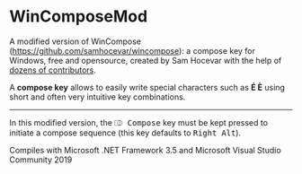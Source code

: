 ﻿WinComposeMod
=============

A modified version of WinCompose (https://github.com/samhocevar/wincompose): a compose key for Windows, free and opensource, created by Sam Hocevar with the help of [dozens of contributors](https://github.com/samhocevar/wincompose/graphs/contributors).

A **compose key** allows to easily write special characters such as **É È** using short and often very intuitive key combinations.

---

In this modified version, the <kbd>⎄ Compose</kbd> key must be kept pressed to initiate a compose sequence (this key
defaults to <kbd>Right Alt</kbd>).

Compiles with Microsoft .NET Framework 3.5 and Microsoft Visual Studio Community 2019
